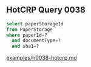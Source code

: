 
## HotCRP Query 0038
```sql
select paperStorageId
from PaperStorage
where paperId=?
  and documentType=?
  and sha1=?
```
[examples/h0038-hotcrp.md](/examples/h0038-hotcrp.md)
